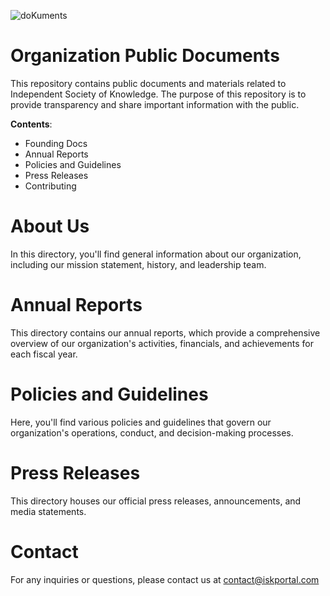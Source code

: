 ![doKuments](https://github.com/Independent-Society-of-Knowledge/Dokuments/assets/76442288/2477a782-59bd-40ab-a775-fbc940e0efa0)

# Organization Public Documents
This repository contains public documents and materials related to Independent Society of Knowledge. The purpose of this repository is to provide transparency and share important information with the public.

**Contents**:
- Founding Docs
- Annual Reports
- Policies and Guidelines
- Press Releases
- Contributing

# About Us
In this directory, you'll find general information about our organization, including our mission statement, history, and leadership team.

# Annual Reports
This directory contains our annual reports, which provide a comprehensive overview of our organization's activities, financials, and achievements for each fiscal year.

# Policies and Guidelines
Here, you'll find various policies and guidelines that govern our organization's operations, conduct, and decision-making processes.

# Press Releases
This directory houses our official press releases, announcements, and media statements.

# Contact
For any inquiries or questions, please contact us at contact@iskportal.com

